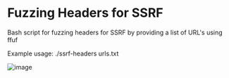 # Fuzzing Headers for SSRF

Bash script for fuzzing headers for SSRF by providing a list of URL's using ffuf

Example usage: ./ssrf-headers urls.txt

![image](https://user-images.githubusercontent.com/80685782/178123765-ba69c1c3-6c3a-4778-9d66-ecdf9c9cb658.png)
